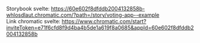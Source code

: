 Storybook svelte: https://60e602f8dfddb2004132858b-whlosdlaut.chromatic.com/?path=/story/voting-app--example <br> Link chromatic svelte: https://www.chromatic.com/start?inviteToken=e71f6cfd8f9d4ba4b5de1a619f8a0685&appId=60e602f8dfddb2004132858b
